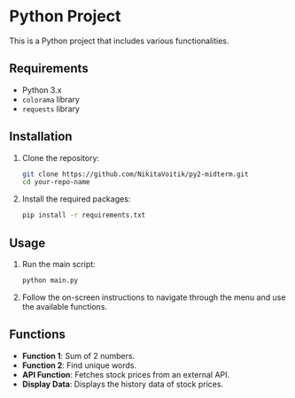 # Python Project

This is a Python project that includes various functionalities.

## Requirements

- Python 3.x
- `colorama` library
- `requests` library

## Installation

1. Clone the repository:
    ```sh
    git clone https://github.com/NikitaVoitik/py2-midterm.git
    cd your-repo-name
    ```

2. Install the required packages:
    ```sh
    pip install -r requirements.txt
    ```

## Usage

1. Run the main script:
    ```sh
    python main.py
    ```

2. Follow the on-screen instructions to navigate through the menu and use the available functions.

## Functions

- **Function 1**: Sum of 2 numbers.
- **Function 2**: Find unique words.
- **API Function**: Fetches stock prices from an external API.
- **Display Data**: Displays the history data of stock prices.